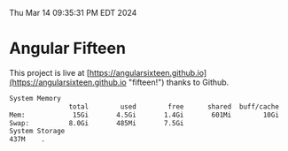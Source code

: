 Thu Mar 14 09:35:31 PM EDT 2024

# Angular Fifteen


This project is live at [https://angularsixteen.github.io](https://angularsixteen.github.io "fifteen!") thanks to Github.

```bash
System Memory
               total        used        free      shared  buff/cache   available
Mem:            15Gi       4.5Gi       1.4Gi       601Mi        10Gi        10Gi
Swap:          8.0Gi       485Mi       7.5Gi
System Storage
437M	.
```
